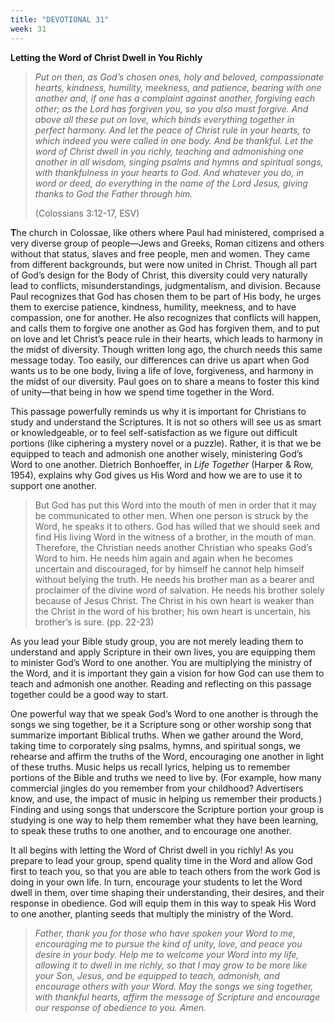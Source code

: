 ```yaml
---
title: "DEVOTIONAL 31"
week: 31
---
```


**Letting the Word of Christ Dwell in You Richly**

> *Put on then, as God’s chosen ones, holy and beloved, compassionate
> hearts, kindness, humility, meekness, and patience, bearing with one
> another and, if one has a complaint against another, forgiving each
> other; as the Lord has forgiven you, so you also must forgive. And
> above all these put on love, which binds everything together in
> perfect harmony. And let the peace of Christ rule in your hearts, to
> which indeed you were called in one body. And be thankful. Let the
> word of Christ dwell in you richly, teaching and admonishing one
> another in all wisdom, singing psalms and hymns and spiritual songs,
> with thankfulness in your hearts to God. And whatever you do, in word
> or deed, do everything in the name of the Lord Jesus, giving thanks to
> God the Father through him.*
>
> (Colossians 3:12-17, ESV)

**T**he church in Colossae, like others where Paul had ministered,
comprised a very diverse group of people—Jews and Greeks, Roman citizens
and others without that status, slaves and free people, men and women.
They came from different backgrounds, but were now united in Christ.
Though all part of God’s design for the Body of Christ, this diversity
could very naturally lead to conflicts, misunderstandings,
judgmentalism, and division. Because Paul recognizes that God has chosen
them to be part of His body, he urges them to exercise patience,
kindness, humility, meekness, and to have compassion, one for another.
He also recognizes that conflicts will happen, and calls them to forgive
one another as God has forgiven them, and to put on love and let
Christ’s peace rule in their hearts, which leads to harmony in the midst
of diversity. Though written long ago, the church needs this same
message today. Too easily, our differences can drive us apart when God
wants us to be one body, living a life of love, forgiveness, and harmony
in the midst of our diversity. Paul goes on to share a means to foster
this kind of unity—that being in how we spend time together in the Word.

This passage powerfully reminds us why it is important for Christians to
study and understand the Scriptures. It is not so others will see us as
smart or knowledgeable, or to feel self-satisfaction as we figure out
difficult portions (like ciphering a mystery novel or a puzzle). Rather,
it is that we be equipped to teach and admonish one another wisely,
ministering God’s Word to one another. Dietrich Bonhoeffer, in *Life
Together* (Harper & Row, 1954), explains why God gives us His Word and
how we are to use it to support one another.

> But God has put this Word into the mouth of men in order that it may
> be communicated to other men. When one person is struck by the Word,
> he speaks it to others. God has willed that we should seek and find
> His living Word in the witness of a brother, in the mouth of man.
> Therefore, the Christian needs another Christian who speaks God’s Word
> to him. He needs him again and again when he becomes uncertain and
> discouraged, for by himself he cannot help himself without belying the
> truth. He needs his brother man as a bearer and proclaimer of the
> divine word of salvation. He needs his brother solely because of Jesus
> Christ. The Christ in his own heart is weaker than the Christ in the
> word of his brother; his own heart is uncertain, his brother’s is
> sure. (pp. 22-23)

As you lead your Bible study group, you are not merely leading them to
understand and apply Scripture in their own lives, you are equipping
them to minister God’s Word to one another. You are multiplying the
ministry of the Word, and it is important they gain a vision for how God
can use them to teach and admonish one another. Reading and reflecting
on this passage together could be a good way to start.

One powerful way that we speak God’s Word to one another is through the
songs we sing together, be it a Scripture song or other worship song
that summarize important Biblical truths. When we gather around the
Word, taking time to corporately sing psalms, hymns, and spiritual
songs, we rehearse and affirm the truths of the Word, encouraging one
another in light of these truths. Music helps us recall lyrics, helping
us to remember portions of the Bible and truths we need to live by. (For
example, how many commercial jingles do you remember from your
childhood? Advertisers know, and use, the impact of music in helping us
remember their products.) Finding and using songs that underscore the
Scripture portion your group is studying is one way to help them
remember what they have been learning, to speak these truths to one
another, and to encourage one another.

It all begins with letting the Word of Christ dwell in you richly! As
you prepare to lead your group, spend quality time in the Word and allow
God first to teach you, so that you are able to teach others from the
work God is doing in your own life. In turn, encourage your students to
let the Word dwell in them, over time shaping their understanding, their
desires, and their response in obedience. God will equip them in this
way to speak His Word to one another, planting seeds that multiply the
ministry of the Word.

> *Father, thank you for those who have spoken your Word to me,
> encouraging me to pursue the kind of unity, love, and peace you desire
> in your body. Help me to welcome your Word into my life, allowing it
> to dwell in me richly, so that I may grow to be more like your Son,
> Jesus, and be equipped to teach, admonish, and encourage others with
> your Word. May the songs we sing together, with thankful hearts,
> affirm the message of Scripture and encourage our response of
> obedience to you. Amen.*
